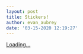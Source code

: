 ```yaml
---
layout: post
title: Stickers!
author: evan_aubrey
date: '03-15-2020 12:19:27'
---
```

<script src="https://gumroad.com/js/gumroad-embed.js"></script>

<div class="gumroad-product-embed" data-gumroad-product-id="ARIgd"><a href="https://gumroad.com/l/ARIgd">Loading...</a></div>